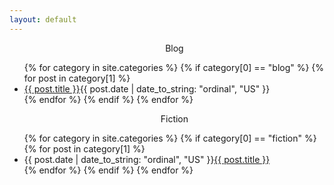 ```yaml
---
layout: default
---
```


<section class="posts">
	<ul>
	<p style="text-align: center;">Blog</p>
	{% for category in site.categories %}
		{% if category[0] == "blog" %}
			{% for post in category[1] %}
				<li><a href="{{ site.baseurl }}{{ post.url }}">{{ post.title }}</a><time datetime="{{ post.date | date_to_xmlschema }}">{{ post.date | date_to_string: "ordinal", "US" }}</time></li>
			{% endfor %}
			{% endif %}
	{% endfor %}
	</ul>
	<ul class="fiction">
	<p style="text-align: center;">Fiction</p>
	{% for category in site.categories %}
		{% if category[0] == "fiction" %}
			{% for post in category[1] %}
				<li class="fiction"><time datetime="{{ post.date | date_to_xmlschema }}">{{ post.date | date_to_string: "ordinal", "US" }}</time><a class="fiction" href="{{ site.baseurl }}{{ post.url }}">{{ post.title }}</a></li>
			{% endfor %}
		{% endif %}
	{% endfor %}
	</ul>
</section>